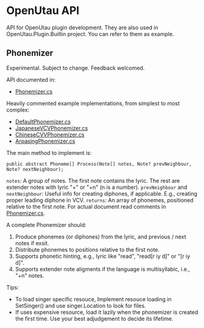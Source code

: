 ﻿# OpenUtau API

API for OpenUtau plugin development. They are also used in OpenUtau.Plugin.Builtin project. You can refer to them as example.

## Phonemizer

Experimental. Subject to change. Feedback welcomed.

API documented in:
- [Phonemizer.cs](Phonemizer.cs)

Heavily commented example implementations, from simplest to most complex:
- [DefaultPhonemizer.cs](../DefaultPhonemizer.cs)
- [JapaneseVCVPhonemizer.cs](../../OpenUtau.Plugin.Builtin/JapaneseVCVPhonemizer.cs)
- [ChineseCVVPhonemizer.cs](../../OpenUtau.Plugin.Builtin/ChineseCVVPhonemizer.cs)
- [ArpasingPhonemizer.cs](../../OpenUtau.Plugin.Builtin/ArpasingPhonemizer.cs)

The main method to implement is:
```
public abstract Phoneme[] Process(Note[] notes, Note? prevNeighbour, Note? nextNeighbour);
```
`notes`: A group of notes. The first note contains the lyric. The rest are extender notes with lyric "+" or "+n" (n is a number).
`prevNeighbour` and `nextNeighbour`: Useful info for creating diphones, if applicable. E.g., creating proper leading diphone in VCV.
`returns`: An array of phonemes, positioned relative to the first note.
For actual document read comments in [Phonemizer.cs](Phonemizer.cs).

A complete Phonemizer should:
1. Produce phonemes (or diphones) from the lyric, and previous / next notes if exsit.
2. Distribute phonemes to positions relative to the first note.
3. Supports phonetic hinting, e.g., lyric like "read", "read[r iy d]" or "[r iy d]".
4. Supports extender note aligments if the language is multisyllabic, i.e., "+n" notes.

Tips:
- To load singer specific resouce, Implement resouce loading in SetSinger() and use singer.Location to look for files.
- If uses expensive resource, load it lazily when the phonemizer is created the first time. Use your best adjudgement to decide its lifetime.
